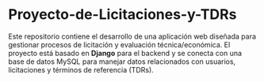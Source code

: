 # Proyecto-de-Licitaciones-y-TDRs
Este repositorio contiene el desarrollo de una aplicación web diseñada para gestionar procesos de licitación y evaluación técnica/económica. El proyecto está basado en **Django** para el backend y se conecta con una base de datos MySQL para manejar datos relacionados con usuarios, licitaciones y términos de referencia (TDRs). 

